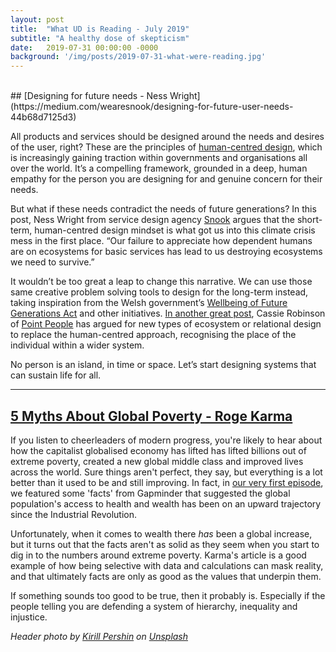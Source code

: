 ```yaml
---
layout: post
title:  "What UD is Reading - July 2019"
subtitle: "A healthy dose of skepticism"
date:   2019-07-31 00:00:00 -0000
background: '/img/posts/2019-07-31-what-were-reading.jpg'
---
```


<br>
## [Designing for future needs - Ness Wright](https://medium.com/wearesnook/designing-for-future-user-needs-44b68d7125d3)

All products and services should be designed around the needs and desires of the user, right? These are the principles of [human-centred design](http://www.designkit.org/human-centered-design), which is increasingly gaining traction within governments and organisations all over the world. It’s a compelling framework, grounded in a deep, human empathy for the person you are designing for and genuine concern for their needs. 

But what if these needs contradict the needs of future generations? In this post, Ness Wright from service design agency [Snook](https://wearesnook.com/) argues that the short-term, human-centred design mindset is what got us into this climate crisis mess in the first place. “Our failure to appreciate how dependent humans are on ecosystems for basic services has lead to us destroying ecosystems we need to survive.”
 
It wouldn’t be too great a leap to change this narrative. We can use those same creative problem solving tools to design for the long-term instead, taking inspiration from the Welsh government’s [Wellbeing of Future Generations Act](https://futuregenerations.wales/about-us/future-generations-act/) and other initiatives. [In another great post](https://medium.com/@cassierobinson/beyond-human-centred-design-to-501a994f3123), Cassie Robinson of [Point People](http://www.thepointpeople.com/) has argued for new types of ecosystem or relational design to replace the human-centred approach, recognising the place of the individual within a wider system. 

No person is an island, in time or space. Let’s start designing systems that can sustain life for all.

---

## [5 Myths About Global Poverty - Roge Karma](https://www.currentaffairs.org/2019/07/5-myths-about-global-poverty)
If you listen to cheerleaders of modern progress, you're likely to hear about how the capitalist globalised economy has lifted has lifted billions out of extreme poverty, created a new global middle class and improved lives across the world. Sure things aren't perfect, they say, but everything is a lot better than it used to be and still improving. In fact, in [our very first episode](https://soundcloud.com/utopiadispatch/11-utopia-calling-a-new-era), we featured some 'facts' from Gapminder that suggested the global population's access to health and wealth has been on an upward trajectory since the Industrial Revolution.

Unfortunately, when it comes to wealth there _has_ been a global increase, but it turns out that the facts aren't as solid as they seem when you start to dig in to the numbers around extreme poverty. Karma's article is a good example of how being selective with data and calculations can mask reality, and that ultimately facts are only as good as the values that underpin them.

If something sounds too good to be true, then it probably is. Especially if the people telling you are defending a system of hierarchy, inequality and injustice.

_Header photo by [Kirill Pershin](https://unsplash.com/@kirillpershin?utm_source=unsplash&utm_medium=referral&utm_content=creditCopyText) on [Unsplash](https://unsplash.com/search/photos/magnifying-glass?utm_source=unsplash&utm_medium=referral&utm_content=creditCopyText)_
